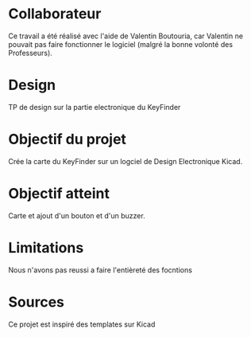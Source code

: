 #
# Collaborateur

Ce travail a été réalisé avec l'aide de Valentin Boutouria, car Valentin ne pouvait pas faire fonctionner le logiciel (malgré la bonne volonté des Professeurs).

# Design
TP de design sur la partie electronique du KeyFinder



# Objectif du projet

Crée la carte du KeyFinder sur un logciel de Design Electronique Kicad.


# Objectif atteint

Carte et ajout d'un bouton et d'un buzzer.


# Limitations

Nous n'avons pas reussi a faire l'entièreté des focntions 




# Sources

Ce projet est inspiré des templates sur Kicad
